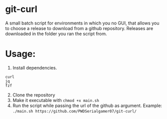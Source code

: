 # git-curl
A small batch script for environments in which you no GUI, that allows you to choose a release  to download from a github repository.
Releases are downloaded in the folder you ran the script from.
# Usage:
1. Install dependencies.
```
curl
jq
fzf
```
2. Clone the repository
3. Make it executable with `chmod +x main.sh`
4. Run the script while passing the url of the github as argument. Example: `./main.sh https://github.com/PWDSerialgamer07/git-curl/`
